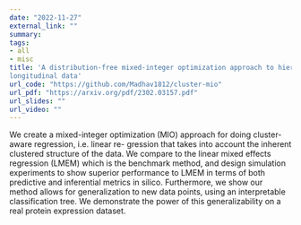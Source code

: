 ```yaml
---
date: "2022-11-27"
external_link: ""
summary: 
tags:
- all
- misc
title: 'A distribution-free mixed-integer optimization approach to hierarchical modelling of clustered and
longitudinal data'
url_code: "https://github.com/Madhav1812/cluster-mio"
url_pdf: "https://arxiv.org/pdf/2302.03157.pdf"
url_slides: ""
url_video: ""
---
```


We create a mixed-integer optimization (MIO) approach for doing cluster-aware regression, i.e. linear re-
gression that takes into account the inherent clustered structure of the data. We compare to the linear mixed
effects regression (LMEM) which is the benchmark method, and design simulation experiments to show
superior performance to LMEM in terms of both predictive and inferential metrics in silico. Furthermore, we
show our method allows for generalization to new data points, using an interpretable classification tree. We
demonstrate the power of this generalizability on a real protein expression dataset.